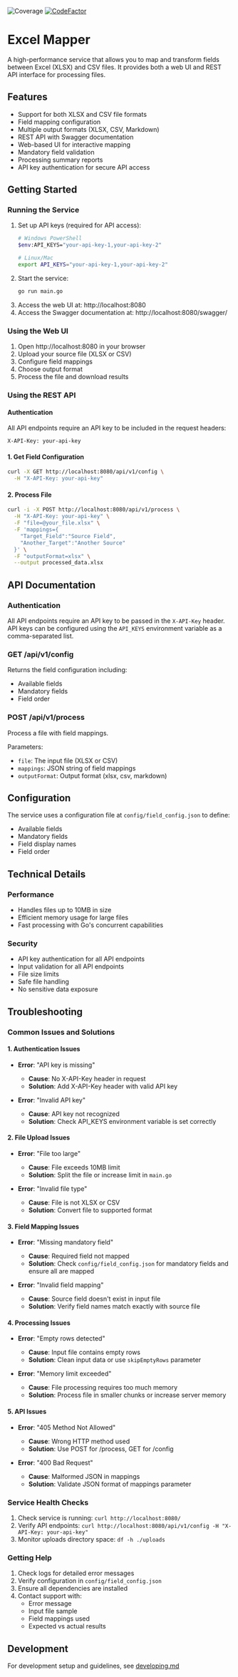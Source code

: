 ![Coverage](https://img.shields.io/badge/Coverage-76.4%25-brightgreen)
[![CodeFactor](https://www.codefactor.io/repository/github/shaunboughey/excel-mapper/badge)](https://www.codefactor.io/repository/github/shaunboughey/excel-mapper)

# Excel Mapper

A high-performance service that allows you to map and transform fields between Excel (XLSX) and CSV files. It provides both a web UI and REST API interface for processing files.

## Features
- Support for both XLSX and CSV file formats
- Field mapping configuration
- Multiple output formats (XLSX, CSV, Markdown)
- REST API with Swagger documentation
- Web-based UI for interactive mapping
- Mandatory field validation
- Processing summary reports
- API key authentication for secure API access

## Getting Started

### Running the Service
1. Set up API keys (required for API access):
   ```bash
   # Windows PowerShell
   $env:API_KEYS="your-api-key-1,your-api-key-2"
   
   # Linux/Mac
   export API_KEYS="your-api-key-1,your-api-key-2"
   ```
2. Start the service:
   ```bash
   go run main.go
   ```
3. Access the web UI at: http://localhost:8080
4. Access the Swagger documentation at: http://localhost:8080/swagger/

### Using the Web UI
1. Open http://localhost:8080 in your browser
2. Upload your source file (XLSX or CSV)
3. Configure field mappings
4. Choose output format
5. Process the file and download results

### Using the REST API

#### Authentication
All API endpoints require an API key to be included in the request headers:
```
X-API-Key: your-api-key
```

#### 1. Get Field Configuration
```bash
curl -X GET http://localhost:8080/api/v1/config \
  -H "X-API-Key: your-api-key"
```

#### 2. Process File
```bash
curl -i -X POST http://localhost:8080/api/v1/process \
  -H "X-API-Key: your-api-key" \
  -F "file=@your_file.xlsx" \
  -F 'mappings={
    "Target_Field":"Source Field",
    "Another_Target":"Another Source"
  }' \
  -F "outputFormat=xlsx" \
  --output processed_data.xlsx
```

## API Documentation

### Authentication
All API endpoints require an API key to be passed in the `X-API-Key` header. API keys can be configured using the `API_KEYS` environment variable as a comma-separated list.

### GET /api/v1/config
Returns the field configuration including:
- Available fields
- Mandatory fields
- Field order

### POST /api/v1/process
Process a file with field mappings.

Parameters:
- `file`: The input file (XLSX or CSV)
- `mappings`: JSON string of field mappings
- `outputFormat`: Output format (xlsx, csv, markdown)

## Configuration
The service uses a configuration file at `config/field_config.json` to define:
- Available fields
- Mandatory fields
- Field display names
- Field order

## Technical Details

### Performance
- Handles files up to 10MB in size
- Efficient memory usage for large files
- Fast processing with Go's concurrent capabilities

### Security
- API key authentication for all API endpoints
- Input validation for all API endpoints
- File size limits
- Safe file handling
- No sensitive data exposure

## Troubleshooting

### Common Issues and Solutions

#### 1. Authentication Issues
- **Error**: "API key is missing"
  - **Cause**: No X-API-Key header in request
  - **Solution**: Add X-API-Key header with valid API key

- **Error**: "Invalid API key"
  - **Cause**: API key not recognized
  - **Solution**: Check API_KEYS environment variable is set correctly

#### 2. File Upload Issues
- **Error**: "File too large"
  - **Cause**: File exceeds 10MB limit
  - **Solution**: Split the file or increase limit in `main.go`

- **Error**: "Invalid file type"
  - **Cause**: File is not XLSX or CSV
  - **Solution**: Convert file to supported format

#### 3. Field Mapping Issues
- **Error**: "Missing mandatory field"
  - **Cause**: Required field not mapped
  - **Solution**: Check `config/field_config.json` for mandatory fields and ensure all are mapped

- **Error**: "Invalid field mapping"
  - **Cause**: Source field doesn't exist in input file
  - **Solution**: Verify field names match exactly with source file

#### 4. Processing Issues
- **Error**: "Empty rows detected"
  - **Cause**: Input file contains empty rows
  - **Solution**: Clean input data or use `skipEmptyRows` parameter

- **Error**: "Memory limit exceeded"
  - **Cause**: File processing requires too much memory
  - **Solution**: Process file in smaller chunks or increase server memory

#### 5. API Issues
- **Error**: "405 Method Not Allowed"
  - **Cause**: Wrong HTTP method used
  - **Solution**: Use POST for /process, GET for /config

- **Error**: "400 Bad Request"
  - **Cause**: Malformed JSON in mappings
  - **Solution**: Validate JSON format of mappings parameter

### Service Health Checks
1. Check service is running: `curl http://localhost:8080/`
2. Verify API endpoints: `curl http://localhost:8080/api/v1/config -H "X-API-Key: your-api-key"`
3. Monitor uploads directory space: `df -h ./uploads`

### Getting Help
1. Check logs for detailed error messages
2. Verify configuration in `config/field_config.json`
3. Ensure all dependencies are installed
4. Contact support with:
   - Error message
   - Input file sample
   - Field mappings used
   - Expected vs actual results

## Development
For development setup and guidelines, see [developing.md](developing.md)
